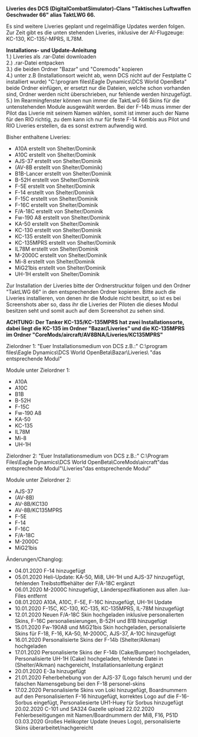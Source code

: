 <b>Liveries des DCS (DigitalCombatSimulator)-Clans "Taktisches Luftwaffen Geschwader 66" alias TaktLWG 66.</b>

Es sind weitere Liveries geplant und regelmäßige Updates werden folgen. Zur Zeit gibt es die unten stehenden Liveries, inklusive der AI-Flugzeuge: KC-130, KC-135/-MPRS, IL78M.

<b>Installations- und Update-Anleitung</b><br>
1.) Liveries als .rar-Datei downloaden<br>
2.) .rar-Datei entpacken<br>
3.) die beiden Ordner "Bazar" und "Coremods" kopieren<br>
4.) unter z.B (Installationsort weicht ab, wenn DCS nicht auf der Festplatte C installiert wurde)  "C:\program files\Eagle Dynamics\DCS World OpenBeta" beide Ordner einfügen, er ersetzt nur die Dateien, welche schon vorhanden sind, Ordner werden nicht überschrieben, nur fehlende werden hinzugefügt.<br>
5.) Im Rearmingfenster können nun immer die TaktLwG 66 Skins für die untenstehenden Module ausgewählt werden. Bei der F-14b muss immer der Pilot das Liverie mit seinem Namen wählen, somit ist immer auch der Name für den RIO richtig, zu dem kann ich nur für feste F-14 Kombis aus Pilot und RIO Liveries erstellen, da es sonst extrem aufwendig wird.<br>

Bisher enthaltene Liveries:
- A10A        erstellt von Shelter/Dominik
- A10C        erstellt von Shelter/Dominik
- AJS-37      erstellt von Shelter/Dominik
- (AV-8B       erstellt von Shelter/Dominik)
- B1B-Lancer  erstellt von Shelter/Dominik
- B-52H       erstellt von Shelter/Dominik
- F-5E        erstellt von Shelter/Dominik
- F-14        erstellt von Shelter/Dominik
- F-15C       erstellt von Shelter/Dominik
- F-16C       erstellt von Shelter/Dominik
- F/A-18C     erstellt von Shelter/Dominik
- Fw-190 A8   erstellt von Shelter/Dominik
- KA-50       erstellt von Shelter/Dominik
- KC-130      erstellt von Shelter/Dominik
- KC-135      erstellt von Shelter/Dominik
- KC-135MPRS  erstellt von Shelter/Dominik
- IL78M       erstellt von Shelter/Dominik
- M-2000C     erstellt von Shelter/Dominik
- Mi-8        erstellt von Shelter/Dominik
- MiG21bis    erstellt von Shelter/Dominik
- UH-1H       erstellt von Shelter/Dominik

Zur Installation der Liveries bitte der Ordnerstrucktur folgen und den Ordner "TaktLWG 66" in den entsprechenden Ordner kopieren.
Bitte auch die Liveries installieren, von denen ihr die Module nicht besitzt, so ist es bei Screenshots aber so, dass ihr die Liveries der Piloten die dieses Modul besitzen seht und somit auch auf dem Screenshot zu sehen sind.

<b>ACHTUNG: Der Tanker KC-135/KC-135MPRS hat zwei Installationsorte, dabei liegt die KC-135 im Ordner "Bazar/Liveries" und die KC-135MPRS im Ordner "CoreMods/aircraft/AV8BNA/Liveries/KC135MPRS"</b>

Zielordner 1: "Euer Installationsmedium von DCS z.B.:"  C:\program files\Eagle Dynamics\DCS World OpenBeta\Bazar\Liveries\ "das entsprechende Modul" 

Module unter Zielordner 1:
- A10A
- A10C
- B1B
- B-52H
- F-15C
- Fw-190 A8
- KA-50
- KC-135
- IL78M
- Mi-8
- UH-1H

Zielordner 2: "Euer Installationsmedium von DCS z.B.:" C:\Program Files\Eagle Dynamics\DCS World OpenBeta\CoreMods\aircraft\"das entsprechende Modul"\Liveries\"das entsprechende Modul"

Module unter Zielordner 2:
- AJS-37 
- (AV-8B)
- AV-8B/KC130
- AV-8B/KC135MPRS
- F-5E
- F-14
- F-16C
- F/A-18C 
- M-2000C 
- MiG21bis

Änderungen/Changlog:
- 04.01.2020 F-14 hinzugefügt
- 05.01.2020 Heli-Update: KA-50, Mi8, UH-1H und AJS-37 hinzugefügt, fehlenden Treibstoffbehälter der F/A-18C ergänzt
- 06.01.2020 M-2000C hinzugefügt, Länderspezifikationen aus allen .lua-Files entfernt
- 08.01.2020 A10A, A10C, F-5E, F-16C hinzugefügt, UH-1H Update
- 10.01.2020 F-15C, KC-130, KC-135, KC-135MPRS, IL-78M hinzugefügt
- 12.01.2020 Neuen F/A-18C Skin hochgeladen inklusive personalierten Skins, F-16C personaliesierungen, B-52H und B1B hinzugefügt
- 15.01.2020 Fw-190A8 und MiG21bis Skin hochgeladen, personalisierte Skins für F-18, F-16, KA-50, M-2000C, AJS-37, A-10C hinzugefügt
- 16.01.2020 Personalisierte Skins der F-14b (Shelter/Alkman) hochgeladen
- 17.01.2020 Personalisierte Skins der F-14b (Cake/Bumper) hochgeladen, Personalisierte UH-1H (Cake) hochgeladen, fehlende Datei in (Shelter/Alkman) nachgereicht, Installationsanleitung ergänzt
- 20.01.2020 E-3a hinzugefügt
- 21.01.2020 Feherbehebung von der AJS-37 (Logo falsch herum) und der falschen Namensgebung bei den F-18 personel-skins
- 17.02.2020 Personalisierte Skins von Loki hinzugefügt, Boardnummern auf den Personalisierten F-16 hinzugefügt, korrektes Logo auf die F-16-Sorbus eingefügt, Personaliesierte UH1-Huey für Sorbus hinzugefügt 
20.02.2020 C-101 und SA324 Gazelle upload
22.02.2020 Fehlerbeseitigungen mit Namen/Boardnummern der Mi8, F16, P51D
03.03.2020 Großes Helikopter Update (neues Logo), personalisierte Skins überarbeitet/nachgereicht
